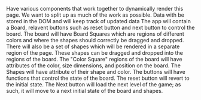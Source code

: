 Have various components that work together to dynamically render this page. We want to split up as much of the work as possible. Data with be stored in the DOM and will keep track of updated data
The app will contain a Board, relavent buttons such as reset button and next button to control the board. The board will have Board Squares which are regions of different colors and where the shapes should correctly be dragged and dropped. There will also be a set of shapes which will be rendered in a separate region of the page. These shapes can be dragged and dropped into the regions of the board.
The "Color Square" regions of the board will have attributes of the color, size dimensions, and position on the board.
The Shapes will have attribute of their shape and color.
The buttons will have functions that control the state of the board. The reset button will revert to the initial state. The Next button will load the next level of the game; as such, it will move to a next initial state of the board and shapes.
